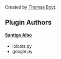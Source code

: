 Created by [Thomas Boyt](https://github.com/thomasboyt).

## Plugin Authors

#### [Santigo Albo](https://github.com/santialbo)

* lolcats.py
* google.py

